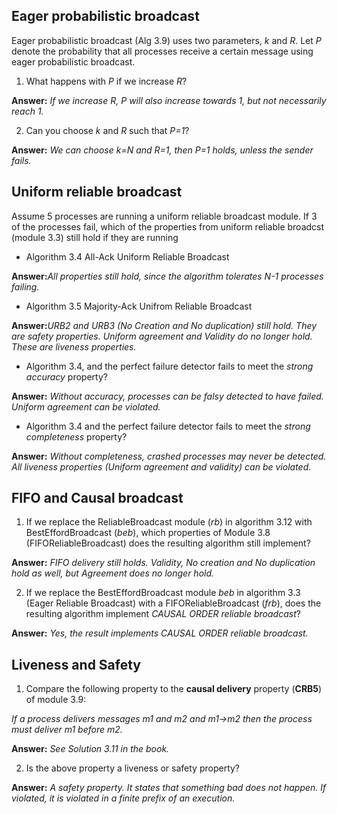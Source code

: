 ## Eager probabilistic broadcast
Eager probabilistic broadcast (Alg 3.9) uses two parameters, *k* and *R*.
Let *P* denote the probability that all processes receive a certain message using eager probabilistic broadcast.
1. What happens with *P* if we increase *R*?
  
  __Answer:__ *If we increase *R*, *P* will also increase towards 1, but not necessarily reach 1.*
  
2. Can you choose *k* and *R* such that *P=1*?
  
  __Answer:__ *We can choose k=N and R=1, then P=1 holds, unless the sender fails.*

## Uniform reliable broadcast
Assume 5 processes are running a uniform reliable broadcast module. If 3 of the processes fail, which of the properties from uniform reliable broadcst (module 3.3) still hold if they are running
* Algorithm 3.4 All-Ack Uniform Reliable Broadcast

__Answer:__*All properties still hold, since the algorithm tolerates N-1 processes failing.*
* Algorithm 3.5 Majority-Ack Unifrom Reliable Broadcast

__Answer:__*URB2 and URB3 (No Creation and No duplication) still hold. They are safety properties.* 
*Uniform agreement and Validity do no longer hold. These are liveness properties.*

* Algorithm 3.4, and the perfect failure detector fails to meet the *strong accuracy* property?

__Answer:__ *Without accuracy, processes can be falsy detected to have failed. Uniform agreement can be violated.*

* Algorithm 3.4 and the perfect failure detector fails to meet the *strong completeness* property?

__Answer:__ *Without completeness, crashed processes may never be detected. All liveness properties (Uniform agreement and validity) can be violated.*

## FIFO and Causal broadcast

1. If we replace the ReliableBroadcast module (*rb*) in algorithm 3.12 with BestEffordBroadcast (*beb*), 
which properties of Module 3.8 (FIFOReliableBroadcast) does the resulting algorithm still implement?

__Answer:__ *FIFO delivery still holds. Validity, No creation and No duplication hold as well, but Agreement does no longer hold.*

2. If we replace the BestEffordBroadcast module *beb* in algorithm 3.3 (Eager Reliable Broadcast) with a FIFOReliableBroadcast (*frb*),
does the resulting algorithm implement *CAUSAL ORDER reliable broadcast*?

__Answer:__ *Yes, the result implements CAUSAL ORDER reliable broadcast.*

## Liveness and Safety

1. Compare the following property to the **causal delivery** property (**CRB5**) of module 3.9:

*If a process delivers messages m1 and m2 and m1->m2 then the process must deliver m1 before m2.*

__Answer:__ *See Solution 3.11 in the book.*

2. Is the above property a liveness or safety property?

__Answer:__ *A safety property. It states that something bad does not happen. If violated, it is violated in a finite prefix of an execution.*
